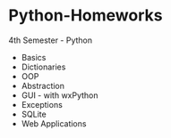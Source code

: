 # Python-Homeworks
4th Semester - Python


* Basics
* Dictionaries
* OOP
* Abstraction
* GUI - with wxPython
* Exceptions
* SQLite
* Web Applications


